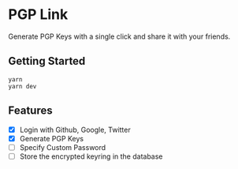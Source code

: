 # PGP Link 

Generate PGP Keys with a single click and share it with your friends.

## Getting Started
```
yarn 
yarn dev 
```

## Features 
- [x] Login with Github, Google, Twitter
- [x] Generate PGP Keys
- [ ] Specify Custom Password
- [ ] Store the encrypted keyring in the database 

